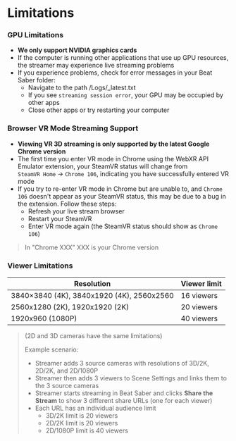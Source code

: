 # Limitations

### GPU Limitations
- **We only support NVIDIA graphics cards**
- If the computer is running other applications that use up GPU resources, the streamer may experience live streaming problems
- If you experience problems, check for error messages in your Beat Saber folder:
  - Navigate to the path /Logs/_latest.txt
  - If you see `streaming session error`, your GPU may be occupied by other apps
  - Close other apps or try restarting your computer

### Browser VR Mode Streaming Support
- **Viewing VR 3D streaming is only supported by the latest Google Chrome version**
- The first time you enter VR mode in Chrome using the WebXR API Emulator extension, your SteamVR status will change from <br>`SteamVR Home` -> `Chrome 106`,  indicating you have successfully entered VR mode
- If you try to re-enter VR mode in Chrome but are unable to, and `Chrome 106` doesn't appear as your SteamVR status, this may be due to a bug in the extension. Follow these steps:
  - Refresh your live stream browser 
  - Restart your SteamVR
  - Enter VR mode again (the SteamVR status should show as `Chrome 106`)
 > In "Chrome XXX" XXX is your Chrome version
  
### Viewer Limitations
 Resolution | Viewer limit  
 ----- | ----- 
| 3840×3840 (4K), 3840x1920 (4K), 2560x2560 | 16 viewers
| 2560x1280 (2K), 1920x1920 (2K) |   20 viewers
| 1920x960 (1080P)| 40 viewers

> (2D and 3D cameras have the same limitations)
> 
> Example scenario: 
> - Streamer adds 3 source cameras with resolutions of 3D/2K, 2D/2K, and 2D/1080P
> - Streamer then adds 3 viewers to Scene Settings and links them to the 3 source cameras 
> - Streamer starts streaming in Beat Saber and clicks **Share the Stream** to show 3 different share URLs (one for each viewer)
> - Each URL has an individual audience limit
>   - 3D/2K  limit is 20 viewers
>   - 2D/2K  limit is 20 viewers
>   - 2D/1080P limit is 40 viewers
